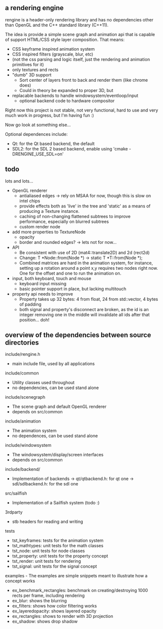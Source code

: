 
a rendering engine
------------------

rengine is a header-only rendering library and has no dependencies other than
OpenGL and the C++ standard library (C++11).

The idea is provide a simple scene graph and animation api that is capable of
support HTML/CSS style layer composition. That means:
 - CSS keyframe inspired animation system
 - CSS inspired filters (grayscale, blur, etc)
 - (not the css parsing and logic itself, just the rendering and animation
   primitives for it)
 - only textures and rects
 - "dumb" 3D support
   - Sort center of layers front to back and render them (like chrome does)
   - Could in theory be expanded to proper 3D, but
 - replacable backends to handle windowsystem/eventloop/input
   - optional backend code to hardware compositor

Right now this project is not stable, not very functional,
hard to use and very much work in progress, but I'm having fun :)

Now go look at something else...

Optional dependences include:

 - Qt: for the Qt based backend, the default
 - SDL2: for the SDL 2 based backend, enable using 'cmake -DRENGINE_USE_SDL=on'


todo
----

lots and lots...
 - OpenGL renderer
   - antialiased edges -> rely on MSAA for now, though this is slow on intel chips
   - provide effects both as 'live' in the tree and 'static' as a means of producing a Texture instance.
   - caching of non-changing flattened subtrees to improve performance, especially on blurred subtrees
   - custom render node
 - add more properties to TextureNode
   - opacity
   - border and rounded edges? -> lets not for now...
 - API
   - Be consistent with use of 2D (mat4::translate2D) and 2d (rect2d)
   - Change: T *Node::from<T>(Node *)  ->  static T *T::from(Node *);
   - Combined matrices are hard in the animation system, for instance, setting
     up a rotation around a point x,y requires two nodes right now. One for the
     offset and one to run the animation on.
 - input, both keyboard, touch and mouse
   - keyboard input missing
   - basic pointer support in place, but lacking multitouch
 - property api needs to improve
   - Property<float> takes up 32 bytes: 4 from float, 24 from std::vector, 4 bytes of padding
   - both signal and property's disconnect are broken, as the id is an integer
     removing one in the middle will invalidate all ids after that position... doh!



overview of the dependencies between source directories
-------------------------------------------------------

include/rengine.h
 - main include file, used by all applications

include/common
 - Utility classes used throughout
 - no dependencies, can be used stand alone

include/scenegraph
 - The scene graph and default OpenGL renderer
 - depends on src/common

include/animation
 - The animation system
 - no dependences, can be used stand alone

include/windowsystem
 - The windowsystem/display/screen interfaces
 - depends on src/common

include/backend/
 - Implementation of backends
    -> qt/qtbackend.h: for qt one
    -> sdl/sdlbackend.h: for the sdl one

src/sailfish
 - Implementation of a Sailfish system (todo :)

3rdparty
 - stb headers for reading and writing

tests
 - tst_keyframes: tests for the animation system
 - tst_mathtypes: unit tests for the math classes
 - tst_node: unit tests for node classes
 - tst_property: unit tests for the property concept
 - tst_render: unit tests for rendering
 - tst_signal: unit tests for the signal concept

examples - The examples are simple snippets meant to illustrate how a concept works
 - ex_benchmark_rectangles: benchmark on creating/destroying 1000 rects per frame, including rendering
 - ex_blur: shows the blurring
 - ex_filters: shows how color filtering works
 - ex_layeredopacity: shows layered opacity
 - ex_rectangles: shows to render with 3D projection
 - ex_shadow: shows drop shadow
